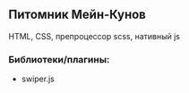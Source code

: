 ## Питомник Мейн-Кунов

HTML, CSS, препроцессор scss, нативный js

### Библиотеки/плагины:
- swiper.js
